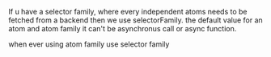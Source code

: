 If u have a selector family, where every independent atoms needs to be fetched from a backend then we use selectorFamily.
the default value for an atom and atom family it can't be asynchronus call or async function.


when ever using atom family use selector family